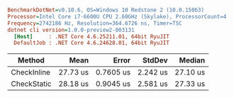 ``` ini

BenchmarkDotNet=v0.10.6, OS=Windows 10 Redstone 2 (10.0.15063)
Processor=Intel Core i7-6600U CPU 2.60GHz (Skylake), ProcessorCount=4
Frequency=2742186 Hz, Resolution=364.6726 ns, Timer=TSC
dotnet cli version=1.0.0-preview2-003131
  [Host]     : .NET Core 4.6.25211.01, 64bit RyuJIT
  DefaultJob : .NET Core 4.6.24628.01, 64bit RyuJIT


```
 |      Method |     Mean |     Error |   StdDev |   Median |
 |------------ |---------:|----------:|---------:|---------:|
 | CheckInline | 27.73 us | 0.7605 us | 2.242 us | 27.10 us |
 | CheckStatic | 28.18 us | 0.9045 us | 2.581 us | 27.33 us |
